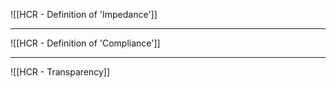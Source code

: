![[HCR - Definition of 'Impedance']]

---
![[HCR - Definition of 'Compliance']]

---
![[HCR - Transparency]]